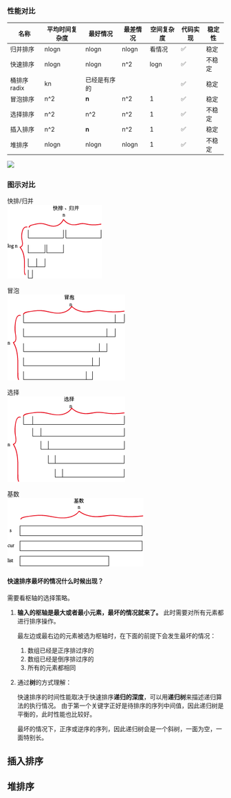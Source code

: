 ### 性能对比

|名称|平均时间复杂度|最好情况|最差情况|空间复杂度|代码实现|稳定性|
|---|---|---|---|---|---|---|
|归并排序|nlogn|nlogn|nlogn|看情况|✅|稳定|
|快速排序|nlogn|nlogn|n^2|logn|✅|不稳定|
|桶排序 radix|kn|已经是有序的|||✅|稳定|
|冒泡排序|n^2|**n**|n^2|1|✅|稳定|
|选择排序|n^2|n^2|n^2|1|✅|不稳定|
|插入排序|n^2|**n**|n^2|1|✅|稳定|
|堆排序|nlogn|nlogn|nlogn|1|✅|不稳定|

![](https://pic2.zhimg.com/80/v2-e3a121dea092f9ec2ef727ceab030aad_hd.jpg)

### 图示对比
快排/归并<br>
![](./img/quicksort_mergesort.png)

冒泡<br>
![](./img/bubblesort.png)

选择<br>
![](./img/selectsort.png)

基数<br>
![](./img/radix_bucket.png)

#### 快速排序最坏的情况什么时候出现？
需要看枢轴的选择策略。
1. **输入的枢轴是最大或者最小元素，最坏的情况就来了。** 此时需要对所有元素都进行排序操作。

    最左边或最右边的元素被选为枢轴时，在下面的前提下会发生最坏的情况：
    1. 数组已经是正序排过序的
    2. 数组已经是倒序排过序的
    3. 所有的元素都相同

2. 通过**树**的方式理解：

    快速排序的时间性能取决于快速排序**递归的深度**，可以用**递归树**来描述递归算法的执行情况。
    由于第一个关键字正好是待排序的序列中间值，因此递归树是平衡的，此时性能也比较好。

    最坏的情况下，正序或逆序的序列，因此递归树会是一个斜树，一面为空，一面特别长。

## 插入排序

## 堆排序



